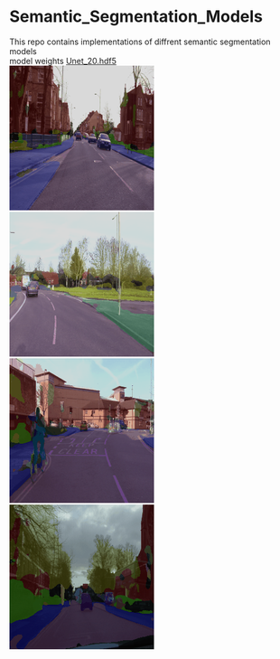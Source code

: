 # Semantic_Segmentation_Models
This repo contains implementations of diffrent semantic segmentation models<br>
model weights [Unet_20.hdf5](https://drive.google.com/file/d/1vu0wSLsWWe2LdjLL4r84qa05npGFqMWK/view?usp=sharing)<br>
![Seq05VD](https://github.com/Shehab-Mahmoud/Semantic_Segmentation_Models/blob/main/output/cars_Seq05VD.gif)
![6R0](https://github.com/Shehab-Mahmoud/Semantic_Segmentation_Models/blob/main/output/cars_6R0.gif)
![16E5](https://github.com/Shehab-Mahmoud/Semantic_Segmentation_Models/blob/main/output/cars_16E5.gif)
![TP](https://github.com/Shehab-Mahmoud/Semantic_Segmentation_Models/blob/main/output/cars_TP.gif)
